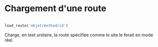 # Chargement d'une route

```ruby

load_route('objet/method/id')

```

Charge, en test unitaire, la route spécifiée comme le site le ferait en mode réel.
